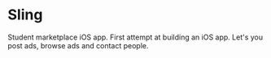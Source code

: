 # Sling
Student marketplace iOS app. First attempt at building an iOS app. Let's you post ads, browse ads and contact people.
